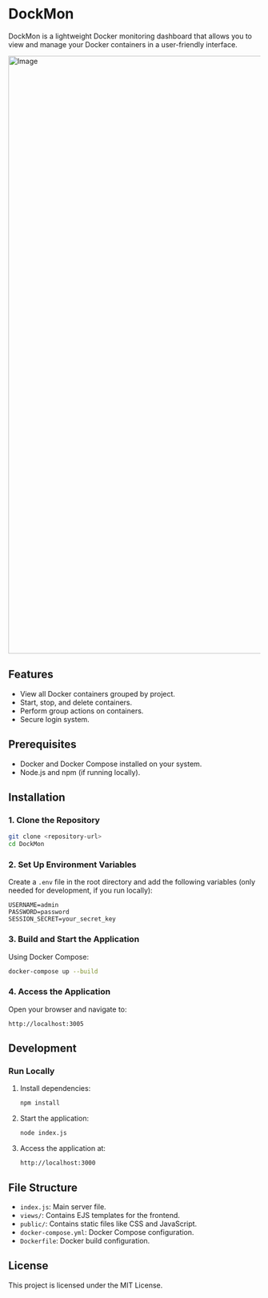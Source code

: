 # DockMon

DockMon is a lightweight Docker monitoring dashboard that allows you to view and manage your Docker containers in a user-friendly interface.

<img width="1196" alt="Image" src="https://github.com/user-attachments/assets/1f8fd91f-d4db-40d3-a534-a5ced787de42" />

## Features
- View all Docker containers grouped by project.
- Start, stop, and delete containers.
- Perform group actions on containers.
- Secure login system.

## Prerequisites
- Docker and Docker Compose installed on your system.
- Node.js and npm (if running locally).

## Installation

### 1. Clone the Repository
```bash
git clone <repository-url>
cd DockMon
```

### 2. Set Up Environment Variables
Create a `.env` file in the root directory and add the following variables (only needed for development, if you run locally):
```env
USERNAME=admin
PASSWORD=password
SESSION_SECRET=your_secret_key
```

### 3. Build and Start the Application
Using Docker Compose:
```bash
docker-compose up --build
```

### 4. Access the Application
Open your browser and navigate to:
```
http://localhost:3005
```

## Development

### Run Locally
1. Install dependencies:
   ```bash
   npm install
   ```
2. Start the application:
   ```bash
   node index.js
   ```
3. Access the application at:
   ```
   http://localhost:3000
   ```

## File Structure
- `index.js`: Main server file.
- `views/`: Contains EJS templates for the frontend.
- `public/`: Contains static files like CSS and JavaScript.
- `docker-compose.yml`: Docker Compose configuration.
- `Dockerfile`: Docker build configuration.

## License
This project is licensed under the MIT License.
